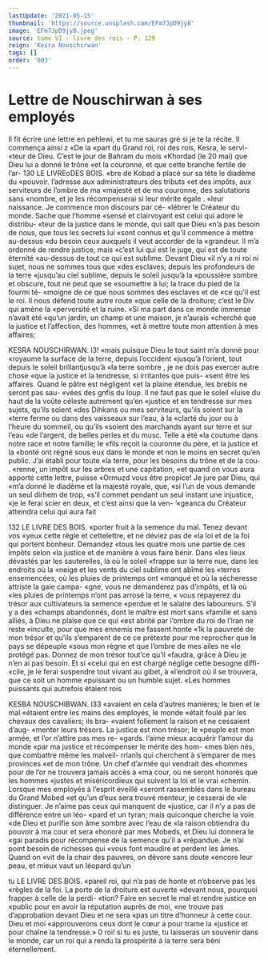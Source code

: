 ```yaml
---
lastUpdate: '2021-05-15'
thumbnail: 'https://source.unsplash.com/EFm7JpD9jy8'
image: 'EFm7JpD9jy8.jpeg'
source: tome VI - livre des rois - P. 129
reign: 'Kesra Nouschirwan'
tags: []
order: '003'
---
```


# Lettre de Nouschirwan à ses employés

Il fit écrire une lettre en pehlewi, et tu me sauras gré si je te la récite. Il commença ainsi z «De la
«part du Grand roi, roi des rois, Kesra, le servi- «teur de Dieu. C’est le jour de Bahram du mois «Khordad (le 20 mai) que Dieu lui a donné le trône
«et la couronne, et que cette branche fertile de l’ar-
130 LE LIVREoDES BOIS.
«bre de Kobad a placé sur sa tête le diadème du «pouvoir. l’adresse aux administrateurs des tributs «et des impôts, aux serviteurs de l’ombre de ma «majesté et de ma couronne, des salutations sans «nombre, et je les récompenserai si leur mérite égale
. «leur naissance. Je commence mon discours par cé- «lébrer le Créateur du monde. Sache que l’homme
«sensé et clairvoyant est celui qui adore le distribu- «teur de la justice dans le monde, qui sait que Dieu «n’a pas besoin de nous, que tous les secrets lui «sont connus et qu’il commence à mettre au-dessus
«du besoin ceux auxquels il veut accorder de la «grandeur. Il m’a ordonné de rendre justice, mais
«c’est lui qui est le juge, qui est de toute éternité «au-dessus de tout ce qui est sublime. Devant Dieu «il n’y a ni roi ni sujet, nous ne sommes tous que «des esclaves; depuis les profondeurs de la terre «jusqu’au ciel sublime, depuis le soleil jusqu’à la «poussière sombre et obscure, tout ne peut que se «soumettre à lui; la trace du pied de la fourmi té- «moigne de ce que nous sommes des esclaves et de «ce qu’il est le roi. Il nous défend toute autre route
«que celle de la droiture; c’est le Div qui amène la «perversité et la ruine.
«Si ma part dans ce monde immense n’avait été «qu’un jardin, un champ et une maison, je n’aurais «cherché que la justice et l’affection, des hommes, «et à mettre toute mon attention à mes affaires;

KESRA NOUSCHIRWAN. l3! «mais puisque Dieu le tout saint m’a donné pour
«royaume la surface de la terre, depuis l’occident «jusqu’à l’orient, tout depuis le soleil brillantjusqu’à
«la terre sombre , je ne dois pas exercer autre chose «que la justice et la tendresse, si irritantes que puis- «sent être les affaires. Quand le pâtre est négligent
«et la plaine étendue, les brebis ne seront pas sau- «vées des gnfis du loup. Il ne faut pas que le soleil «luise du haut de la voûte céleste autrement qu’en «justice et en tendresse sur mes sujets, qu’ils soient «des Dihkans ou mes serviteurs, qu’ils soient sur la «terre ferme ou dans des vaisseaux sur l’eau, à la «clarté du jour ou à l’heure du sommeil, ou qu’ils
«soient des marchands ayant sur terre et sur l’eau «de l’argent, de belles perles et du musc. Telle a été
«la coutume dans notre race et notre famille; le «fils reçoit la couronne du père, et la justice et la «bonté ont régné sous eux dans le monde et non
le moins en secret qu’en public. J’ai établi pour toute
«la terre, pour les besoins du trône et de la cou- . «renne, un impôt sur les arbres et une capitation,
«et quand on vous aura apporté cette lettre, puisse «Ormuzd vous être propice! Je jure par Dieu, qui «m’a donné le diadème et la majesté royale, que,
«si l’un de vous demande un seul dirhem de trop, «s’il commet pendant un seul instant une injustice, «je le ferai scier en deux, et c’est ainsi que la ven-
’«geanca du Créateur atteindra celui qui aura fait

132 LE LIVRE DES BOIS.
«porter fruit à la semence du mal. Tenez devant vos «yeux cette règle et cettelettre, et ne déviez pas de
«la loi et de la foi qui portent bonheur. Demandez «tous les quatre mois une partie de ces impôts selon «la justice et de manière à vous faire bénir. Dans
«les lieux dévastés par les sauterelles, là où le soleil
«frappe sur la terre nue, dans les endroits où la «neige et les vents du ciel sublime ont abîmé les «terres ensemencées, où les pluies de printemps ont «manqué et où la sécheresse attriste la gaie campa- «gne, vous ne demanderez pas d’impôts, et là où
«les pluies de printemps n’ont pas arrosé la terre,
« vous repayerez du trésor aux cultivateurs la semence
«perdue et le salaire des laboureurs. S’il y a des
«champs abandonnés, dont le maître est mort sans
«famille et sans alliés, à Dieu ne plaise que ce qui
«est abrité par l’ombre du roi de l’lran ne reste
«inculte, pour que mes ennemis me fassent honte «1k la pauvreté de mon trésor et qu’ils s’emparent de
ce ce prétexte pour me reprocher que le pays se dépeuple «sous mon règne et que l’ombre de mes ailes ne
«le protégé pas. Donnez de mon trésor tout’ce qu’il
«faudra, grâce à Dieu je n’en ai pas besoin. Et si «celui qui en est chargé néglige cette besogne diffi- «cile, je le ferai suspendre tout vivant au gibet, à «l’endroit où il se trouvera, que ce soit un homme «puissant ou un humble sujet.
«Les hommes puissants qui autrefois étaient rois

KESBA NOUSCHIBWAN. l33 «avaient en cela d’autres manières; le bien et le mal
«étaient entre les mains des employés, le monde «était foulé par les chevaux des cavaliers; ils bra- «vaient follement la raison et ne cessaient d’aug- «menter leurs trésors. La justice est mon trésor; le «peuple est mon armée, et l’or n’attire pas mes re- «gards. l’aime mieux acquérir l’amour du monde
«par ma justice et récompenser le mérite des hom- «mes bien nés, que combattre même les malveil- rrlanls qui cherchent à s’emparer de mes provinces «et de mon trône. Un chef d’armée qui vendrait des «hommes pour de l’or ne trouvera jamais accès à «ma cour, où ne seront honorés que les hommes «justes et miséricordieux qui suivent la loi et le vrai «chemin. Lorsque mes employés à l’esprit éveillé
«seront rassemblés dans le bureau du Grand Mobed «et qu’un d’eux sera trouvé menteur, je cesserai de
«le distinguer. Je n’aime pas ceux qui manquent de «justice, car il n’y a pas de différence entre un léo-
«pard et un tyran; mais quiconque cherche la voie «de Dieu et purifie son âme sombre avec l’eau de
«la raison obtiendra du pouvoir à ma cour et sera «honoré par mes Mobeds, et Dieu lui donnera le «gai paradis pour récompense de la semence qu’il a «répandue. Je n’ai point besoin de richesses qui «vous font maudire et perdent les âmes. Quand on «vit de la chair des pauvres, on dévore sans doute «encore leur peau, et mieux vaut un léopard qu’un

tu LE LIVRE DES BOIS.
«pareil roi, qui n’a pas de honte et n’observe pas les
«règles de la foi. La porte de la droiture est ouverte
«devant nous, pourquoi frapper à celle de la perdi-
«tion? Faire en secret le mal et rendre justice en
«public pour en avoir la réputation auprès de moi,
«ne trouve pas d’approbation devant Dieu et ne sera
«pas un titre d’honneur à cette cour. Dieu et moi
«approuverons ceux dont le cœur a pour trame la «justice et pour chaîne la tendresse.»
0 roi! si tu es juste, tu laisseras un souvenir dans le monde, car un roi qui a rendu la prospérité
à la terre sera béni éternellement.
